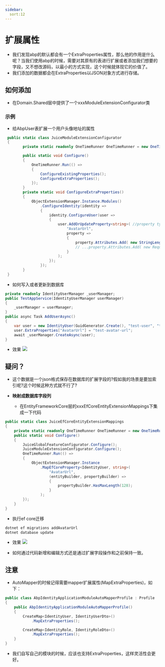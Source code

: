 ```yaml
---
sidebar:
  sort:12
---
```


# 扩展属性
- 我们发现abp的默认都会有一个ExtraProperties属性，那么他的作用是什么呢？当我们使用abp的时候，需要对其原有的表进行扩展或者添加我们想要的字段，又不想改源码，以最小的方式实现，这个时候就体现它的价值了。
- 我们添加的数据都会在ExtraProperties以JSON对象方式进行存储。

##  如何添加
- 在Domain.Shared层中提供了一个xxxModuleExtensionConfigurator类 

### 示例
- 给AbpUser表扩展一个用户头像地址的属性

```csharp
 public static class JuiceModuleExtensionConfigurator
 {
        private static readonly OneTimeRunner OneTimeRunner = new OneTimeRunner();

        public static void Configure()
        {
            OneTimeRunner.Run(() =>
            {
                ConfigureExistingProperties();
                ConfigureExtraProperties();
            });
        }
        private static void ConfigureExtraProperties()
        {
            ObjectExtensionManager.Instance.Modules()
                .ConfigureIdentity(identity =>
                {
                    identity.ConfigureUser(user =>
                    {
                        user.AddOrUpdateProperty<string>( //property type: string
                            "AvatarUrl",
                            property =>
                            {
                                property.Attributes.Add( new StringLengthAttribute(128)); // 最大长度为28
                                // ...property.Attributes.Add( new RequiredAttribute()); 还有很多特性直接可以使用
                            }
                        );
                    });
                });
        }
 }
```

- 如何写入或者更新到数据库

```csharp
private readonly IdentityUserManager _userManager;
public TestAppService(IdentityUserManager userManager)
{
    _userManager = userManager;
}
public async Task AddUserAsync()
{
    var user = new IdentityUser(GuidGenerator.Create(), "test-user", "test@qq.com");
    user.ExtraProperties["AvatarUrl"] = "test-avatar-url";
    await _userManager.CreateAsync(user);
}
```
- 效果
![](https://lion-abp-pro.oss-cn-shenzhen.aliyuncs.com/foods/021ff0a2396a41fe9572aefee95a2fc6_extra.png)

## 疑问？
- 这个数据是一个json格式保存在数据库的扩展字段的?假如我的场景是要加索引呢?这个时候这种方式就不行了?

- **映射成数据库字段列**
    - 在EntityFrameworkCore层的xxxEfCoreEntityExtensionMappings下集成一下代码
```csharp
public static class JuiceEfCoreEntityExtensionMappings
{
    private static readonly OneTimeRunner OneTimeRunner = new OneTimeRunner();
    public static void Configure()
    {
        JuiceGlobalFeatureConfigurator.Configure();
        JuiceModuleExtensionConfigurator.Configure();
        OneTimeRunner.Run(() =>
        {
            ObjectExtensionManager.Instance
                .MapEfCoreProperty<IdentityUser, string>(
                    "AvatarUrl",
                    (entityBuilder, propertyBuilder) =>
                    {
                        propertyBuilder.HasMaxLength(128);
                    }
                );
        });
    }
}
```
- 执行ef core迁移
```bash
dotnet ef migrations addAvatarUrl
dotnet database update
```
- 效果
![](https://lion-abp-pro.oss-cn-shenzhen.aliyuncs.com/foods/da48a1496ece4c91880708f2d4e14428_extra1.png)

- 如何通过代码新增和编辑方式还是通过扩展字段操作和之前保持一致。

## 注意
- AutoMapper的时候记得需要mapper扩展属性(MapExtraProperties)，如下：
```csharp
public class AbpIdentityApplicationModuleAutoMapperProfile : Profile
{
    public AbpIdentityApplicationModuleAutoMapperProfile()
    {
        CreateMap<IdentityUser, IdentityUserDto>()
            .MapExtraProperties();

        CreateMap<IdentityRole, IdentityRoleDto>()
            .MapExtraProperties();
    }
}
```
- 我们自写自己的模块的时候，应该也支持ExtraProperties，这样灵活性会更好。

